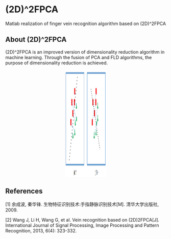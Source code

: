 # (2D)^2FPCA
Matlab realization of finger vein recognition algorithm based on (2D)^2FPCA

## About (2D)^2FPCA

(2D)^2FPCA is an improved version of dimensionality reduction algorithm in machine learning.
Through the fusion of PCA and FLD algorithms, the purpose of dimensionality reduction is achieved.

<p align="center">
  <img width="130" height="335" src=./picture/pca-fld.png>
</p>






## References

[1] 余成波, 秦华锋. 生物特征识别技术:手指静脉识别技术[M]. 清华大学出版社, 2009.

[2] Wang J, Li H, Wang G, et al. Vein recognition based on (2D)2FPCA[J]. International Journal of Signal Processing, Image Processing and Pattern Recognition, 2013, 6(4): 323-332.
